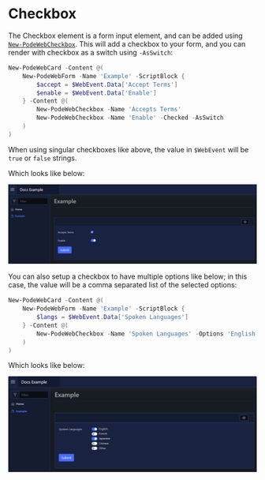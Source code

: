 # Checkbox

The Checkbox element is a form input element, and can be added using [`New-PodeWebCheckbox`](../../../Functions/Elements/New-PodeWebCheckbox). This will add a checkbox to your form, and you can render with checkbox as a switch using `-AsSwitch`:

```powershell
New-PodeWebCard -Content @(
    New-PodeWebForm -Name 'Example' -ScriptBlock {
        $accept = $WebEvent.Data['Accept Terms']
        $enable = $WebEvent.Data['Enable']
    } -Content @(
        New-PodeWebCheckbox -Name 'Accepts Terms'
        New-PodeWebCheckbox -Name 'Enable' -Checked -AsSwitch
    )
)
```

When using singular checkboxes like above, the value in `$WebEvent` will be `true` or `false` strings.

Which looks like below:

![checkbox](../../../images/checkbox.png)

You can also setup a checkbox to have multiple options like below; in this case, the value will be a comma separated list of the selected options:

```powershell
New-PodeWebCard -Content @(
    New-PodeWebForm -Name 'Example' -ScriptBlock {
        $langs = $WebEvent.Data['Spoken Languages']
    } -Content @(
        New-PodeWebCheckbox -Name 'Spoken Languages' -Options 'English', 'French', 'Japanese', 'Chinese', 'Other' -AsSwitch
    )
)
```

Which looks like below:

![checkbox_multi](../../../images/checkbox_multi.png)

